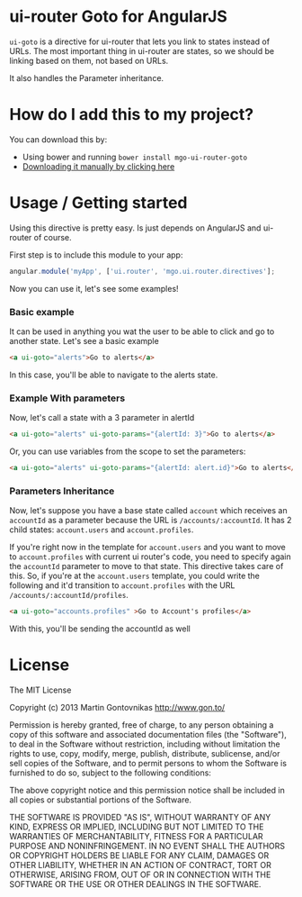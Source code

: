 # ui-router Goto for AngularJS

`ui-goto` is a directive for ui-router that lets you link to states instead of URLs. The most important thing in ui-router are states, so we should be linking based on them, not based on URLs.

It also handles the Parameter inheritance.

# How do I add this to my project?

You can download this by:

* Using bower and running `bower install mgo-ui-router-goto`
* [Downloading it manually by clicking here](https://raw.github.com/mgonto/mgo-ui-router-goto/master/uiGoto.js)

# Usage / Getting started

Using this directive is pretty easy. Is just depends on AngularJS and ui-router of course.

First step is to include this module to your app:

````javascript
angular.module('myApp', ['ui.router', 'mgo.ui.router.directives'];
````

Now you can use it, let's see some examples!

### Basic example
It can be used in anything you wat the user to be able to click and go to another state. Let's see a basic example

````html
<a ui-goto="alerts">Go to alerts</a>
````

In this case, you'll be able to navigate to the alerts state.

### Example With parameters

Now, let's call a state with a 3 parameter in alertId

````html
<a ui-goto="alerts" ui-goto-params="{alertId: 3}">Go to alerts</a>
````

Or, you can use variables from the scope to set the parameters:

````html
<a ui-goto="alerts" ui-goto-params="{alertId: alert.id}">Go to alerts</a>
````

### Parameters Inheritance

Now, let's suppose you have a base state called `account` which receives an `accountId` as a parameter because the URL is `/accounts/:accountId`. It has 2 child states: `account.users` and `account.profiles`.

If you're right now in the template for `account.users` and you want to move to `account.profiles` with current ui router's code, you need to specify again the `accountId` parameter to move to that state. This directive takes care of this. So, if you're at the `account.users` template, you could write the following and it'd transition to `account.profiles` with the URL `/accounts/:accountId/profiles`.

````html
<a ui-goto="accounts.profiles" >Go to Account's profiles</a>
````

With this, you'll be sending the accountId as well

# License

The MIT License

Copyright (c) 2013 Martin Gontovnikas http://www.gon.to/

Permission is hereby granted, free of charge, to any person obtaining a copy of this software and associated documentation files (the "Software"), to deal in the Software without restriction, including without limitation the rights to use, copy, modify, merge, publish, distribute, sublicense, and/or sell copies of the Software, and to permit persons to whom the Software is furnished to do so, subject to the following conditions:

The above copyright notice and this permission notice shall be included in all copies or substantial portions of the Software.

THE SOFTWARE IS PROVIDED "AS IS", WITHOUT WARRANTY OF ANY KIND, EXPRESS OR IMPLIED, INCLUDING BUT NOT LIMITED TO THE WARRANTIES OF MERCHANTABILITY, FITNESS FOR A PARTICULAR PURPOSE AND NONINFRINGEMENT. IN NO EVENT SHALL THE AUTHORS OR COPYRIGHT HOLDERS BE LIABLE FOR ANY CLAIM, DAMAGES OR OTHER LIABILITY, WHETHER IN AN ACTION OF CONTRACT, TORT OR OTHERWISE, ARISING FROM, OUT OF OR IN CONNECTION WITH THE SOFTWARE OR THE USE OR OTHER DEALINGS IN THE SOFTWARE.




